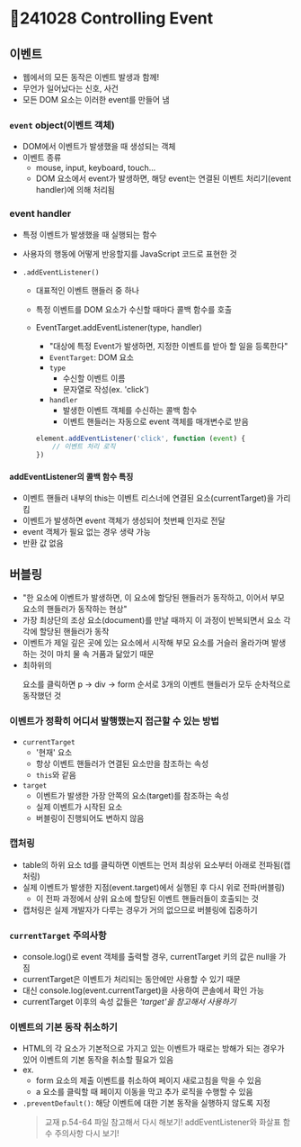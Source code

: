 ﻿# 📌241028 Controlling Event

## 이벤트

- 웹에서의 모든 동작은 이벤트 발생과 함께!
- 무언가 일어났다는 신호, 사건
- 모든 DOM 요소는 이러한 event를 만들어 냄

### `event` object(이벤트 객체)

- DOM에서 이벤트가 발생했을 때 생성되는 객체
- 이벤트 종류
  - mouse, input, keyboard, touch...
  - DOM 요소에서 event가 발생하면, 해당 event는 연결된 이벤트 처리기(event handler)에 의해 처리됨

### event handler

- 특정 이벤트가 발생했을 때 실행되는 함수
- 사용자의 행동에 어떻게 반응할지를 JavaScript 코드로 표현한 것

- `.addEventListener()`

  - 대표적인 이벤트 핸들러 중 하나
  - 특정 이벤트를 DOM 요소가 수신할 때마다 콜백 함수를 호출
  - EventTarget.addEventListener(type, handler)

    - "대상에 특정 Event가 발생하면, 지정한 이벤트를 받아 할 일을 등록한다"
    - `EventTarget`: DOM 요소
    - `type`
      - 수신할 이벤트 이름
      - 문자열로 작성(ex. 'click')
    - `handler`
      - 발생한 이벤트 객체를 수신하는 콜백 함수
      - 이벤트 핸들러는 자동으로 event 객체를 매개변수로 받음

    ```JavaScript
    element.addEventListener('click', function (event) {
        // 이벤트 처리 로직
    })
    ```

#### addEventListener의 콜백 함수 특징

- 이벤트 핸들러 내부의 this는 이벤트 리스너에 연결된 요소(currentTarget)을 가리킴
- 이벤트가 발생하면 event 객체가 생성되어 첫번째 인자로 전달
- event 객체가 필요 없는 경우 생략 가능
- 반환 값 없음

## 버블링

- "한 요소에 이벤트가 발생하면, 이 요소에 할당된 핸들러가 동작하고, 이어서 부모 요소의 핸들러가 동작하는 현상"
- 가장 최상단의 조상 요소(document)를 만날 때까지 이 과정이 반복되면서 요소 각각에 할당된 핸들러가 동작
- 이벤트가 제일 깊은 곳에 있는 요소에서 시작해 부모 요소를 거슬러 올라가며 발생하는 것이 마치 물 속 거품과 닮았기 때문
- 최하위의 <p>요소를 클릭하면 p -> div -> form 순서로 3개의 이벤트 핸들러가 모두 순차적으로 동작했던 것

### 이벤트가 정확히 어디서 발행했는지 접근할 수 있는 방법

- `currentTarget`
  - '현재' 요소
  - 항상 이벤트 핸들러가 연결된 요소만을 참조하는 속성
  - `this`와 같음
- `target`
  - 이벤트가 발생한 가장 안쪽의 요소(target)를 참조하는 속성
  - 실제 이벤트가 시작된 요소
  - 버블링이 진행되어도 변하지 않음

### 캡처링

- table의 하위 요소 td를 클릭하면 이벤트는 먼저 최상위 요소부터 아래로 전파됨(캡처링)
- 실제 이벤트가 발생한 지점(event.target)에서 실행된 후 다시 위로 전파(버블링)
  - 이 전파 과정에서 상위 요소에 할당된 이벤트 핸들러들이 호출되는 것
- 캡처링은 실제 개발자가 다루는 경우가 거의 없으므로 버블링에 집중하기

### `currentTarget` 주의사항

- console.log()로 event 객체를 출력할 경우, currentTarget 키의 값은 null을 가짐
- currentTarget은 이벤트가 처리되는 동안에만 사용할 수 있기 때문
- 대신 console.log(event.currentTarget)을 사용하여 콘솔에서 확인 가능
- currentTarget 이후의 속성 값들은 _'target'을 참고해서 사용하기_

### 이벤트의 기본 동작 취소하기

- HTML의 각 요소가 기본적으로 가지고 있는 이벤트가 때로는 방해가 되는 경우가 있어 이벤트의 기본 동작을 취소할 필요가 있음
- ex.
  - form 요소의 제출 이벤트를 취소하여 페이지 새로고침을 막을 수 있음
  - a 요소를 클릭할 때 페이지 이동을 막고 추가 로직을 수행할 수 있음
- `.preventDefault()`: 해당 이벤트에 대한 기본 동작을 실행하지 않도록 지정
  > 교재 p.54-64 파일 참고해서 다시 해보기!
  > addEventListener와 화살표 함수 주의사항 다시 보기!
